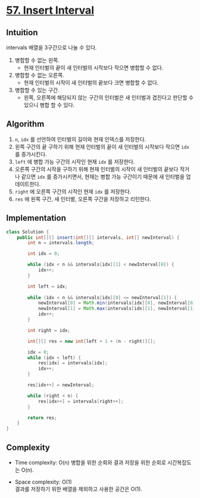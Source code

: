 # [57. Insert Interval](https://leetcode.com/problems/insert-interval/description/)

## Intuition
intervals 배열을 3구간으로 나눌 수 있다.
1. 병합할 수 없는 왼쪽.
    * 현재 인터벌의 끝이 새 인터벌의 시작보다 작으면 병합할 수 없다.
2. 병합할 수 없는 오른쪽.
    * 현재 인터벌의 시작이 새 인터벌의 끝보다 크면 병합할 수 없다.
3. 병합할 수 있는 구간.
    * 왼쪽, 오른쪽에 해당되지 않는 구간의 인터벌은 새 인터벌과 겹친다고 판단할 수 있으니 병합 할 수 있다.

## Algorithm
1. ```n```, ```idx``` 를 선언하여 인터벌의 길이와 현재 인덱스를 저장한다.
2. 왼쪽 구간의 끝 구하기 위해 현재 인터벌의 끝이 새 인터벌의 시작보다 작으면 ```idx``` 를 증가시킨다.
3. ```left``` 에 병합 가능 구간의 시작인 현재 ```idx``` 를 저장한다.
4. 오른쪽 구간의 시작을 구하기 위해 현재 인터벌의 시작이 새 인터벌의 끝보다 작거나 같으면 ```idx``` 를 증가시키면서, 현재는 병합 가능 구간이기 때문에 새 인터벌을 업데이트한다.
5. ```right``` 에 오른쪽 구간의 시작인 현재 ```idx``` 를 저장한다.
6. ```res``` 에 왼쪽 구간, 새 인터벌, 오른쪽 구간을 저장하고 리턴한다.

## Implementation
```java
class Solution {
    public int[][] insert(int[][] intervals, int[] newInterval) {
        int n = intervals.length;

        int idx = 0;

        while (idx < n && intervals[idx][1] < newInterval[0]) {
            idx++;
        }

        int left = idx;
        
        while (idx < n && intervals[idx][0] <= newInterval[1]) {
            newInterval[0] = Math.min(intervals[idx][0], newInterval[0]);
            newInterval[1] = Math.max(intervals[idx][1], newInterval[1]);
            idx++;
        }

        int right = idx;

        int[][] res = new int[left + 1 + (n - right)][];

        idx = 0;
        while (idx < left) {
            res[idx] = intervals[idx];
            idx++;
        }

        res[idx++] = newInterval;

        while (right < n) {
            res[idx++] = intervals[right++];
        }

        return res;
    }
}
```

## Complexity
- Time complexity: O(n)
병합을 위한 순회와 결과 저장을 위한 순회로 시간복잡도는 O(n).

- Space complexity: O(1)   
결과를 저장하기 위한 배열을 제외하고 사용한 공간은 O(1).
